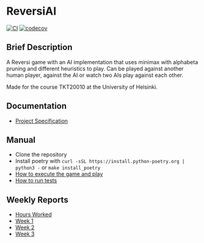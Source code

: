 # ReversiAI

[![CI](https://github.com/LittleHaku/ReversiAI/actions/workflows/main.yml/badge.svg)](https://github.com/LittleHaku/ReversiAI/actions/workflows/main.yml)
[![codecov](https://codecov.io/gh/LittleHaku/ReversiAI/graph/badge.svg?token=5BP77HLZEI)](https://codecov.io/gh/LittleHaku/ReversiAI)

## Brief Description

A Reversi game with an AI implementation that uses minimax with alphabeta pruning and different heuristics to play. Can be played against another human player, against the AI or watch two AIs play against each other.

Made for the course TKT20010 at the University of Helsinki.

## Documentation

- [Project Specification](documentation/project_specification.md)

## Manual

- Clone the repository
- Install poetry with `curl -sSL https://install.python-poetry.org | python3 -` or `make install_poetry`
- [How to execute the game and play](documentation/how_to_play.md)
- [How to run tests](documentation/how_to_run_tests.md)

## Weekly Reports

- [Hours Worked](documentation/hours_worked.md)
- [Week 1](documentation/weekly_reports/week1.md)
- [Week 2](documentation/weekly_reports/week2.md)
- [Week 3](documentation/weekly_reports/week3.md)
